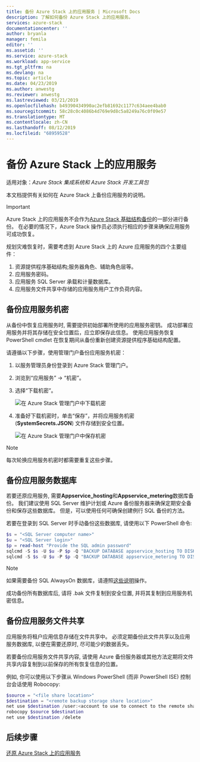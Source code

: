 ```yaml
---
title: 备份 Azure Stack 上的应用服务 | Microsoft Docs
description: 了解如何备份 Azure Stack 上的应用服务。
services: azure-stack
documentationcenter: ''
author: bryanla
manager: femila
editor: ''
ms.assetid: ''
ms.service: azure-stack
ms.workload: app-service
ms.tgt_pltfrm: na
ms.devlang: na
ms.topic: article
ms.date: 04/23/2019
ms.author: anwestg
ms.reviewer: anwestg
ms.lastreviewed: 03/21/2019
ms.openlocfilehash: b49390434990ac2efb81692c1177c634aee4bab0
ms.sourcegitcommit: 58c28c0c4086b4d769e9d8c5a8249a76c0f09e57
ms.translationtype: MT
ms.contentlocale: zh-CN
ms.lasthandoff: 08/12/2019
ms.locfileid: "68959528"
---
```

# <a name="back-up-app-service-on-azure-stack"></a>备份 Azure Stack 上的应用服务

适用对象：*Azure Stack 集成系统和 Azure Stack 开发工具包*  

本文档提供有关如何在 Azure Stack 上备份应用服务的说明。

> [!IMPORTANT]
> Azure Stack 上的应用服务不会作为[Azure Stack 基础结构备份](azure-stack-backup-infrastructure-backup.md)的一部分进行备份。 在必要的情况下，Azure Stack 操作员必须执行相应的步骤来确保应用服务可成功恢复。

规划灾难恢复时，需要考虑到 Azure Stack 上的 Azure 应用服务的四个主要组件：
1. 资源提供程序基础结构;服务器角色、辅助角色层等。 
2. 应用服务密码。
3. 应用服务 SQL Server 承载和计量数据库。
4. 应用服务文件共享中存储的应用服务用户工作负荷内容。

## <a name="back-up-app-service-secrets"></a>备份应用服务机密
从备份中恢复应用服务时, 需要提供初始部署所使用的应用服务密钥。 成功部署应用服务并将其存储在安全位置后，应立即保存此信息。 使用应用服务恢复 PowerShell cmdlet 在恢复期间从备份重新创建资源提供程序基础结构配置。

请遵循以下步骤，使用管理门户备份应用服务机密： 

1. 以服务管理员身份登录到 Azure Stack 管理门户。

2. 浏览到“应用服务” -> “机密”。 

3. 选择“下载机密”。

   ![在 Azure Stack 管理门户中下载机密](./media/app-service-back-up/download-secrets.png)

4. 准备好下载机密时，单击“保存”，并将应用服务机密 (**SystemSecrets.JSON**) 文件存储到安全位置。 

   ![在 Azure Stack 管理门户中保存机密](./media/app-service-back-up/save-secrets.png)

> [!NOTE]
> 每次轮换应用服务机密时都需要重复这些步骤。

## <a name="back-up-the-app-service-databases"></a>备份应用服务数据库
若要还原应用服务, 需要**Appservice_hosting**和**Appservice_metering**数据库备份。 我们建议使用 SQL Server 维护计划或 Azure 备份服务器来确保定期安全备份和保存这些数据库。 但是，可以使用任何可确保创建例行 SQL 备份的方法。

若要在登录到 SQL Server 时手动备份这些数据库, 请使用以下 PowerShell 命令:

  ```powershell
  $s = "<SQL Server computer name>"
  $u = "<SQL Server login>" 
  $p = read-host "Provide the SQL admin password"
  sqlcmd -S $s -U $u -P $p -Q "BACKUP DATABASE appservice_hosting TO DISK = '<path>\hosting.bak'"
  sqlcmd -S $s -U $u -P $p -Q "BACKUP DATABASE appservice_metering TO DISK = '<path>\metering.bak'"
  ```

> [!NOTE]
> 如果需要备份 SQL AlwaysOn 数据库，请遵照[这些说明](https://docs.microsoft.com/sql/database-engine/availability-groups/windows/configure-backup-on-availability-replicas-sql-server?view=sql-server-2017)操作。 

成功备份所有数据库后, 请将 .bak 文件复制到安全位置, 并将其复制到应用服务机密信息。

## <a name="back-up-the-app-service-file-share"></a>备份应用服务文件共享
应用服务将租户应用信息存储在文件共享中。 必须定期备份此文件共享以及应用服务数据库, 以便在需要还原时, 尽可能少的数据丢失。

若要备份应用服务文件共享内容, 请使用 Azure 备份服务器或其他方法定期将文件共享内容复制到以前保存的所有恢复信息的位置。

例如, 你可以使用以下步骤从 Windows PowerShell (而非 PowerShell ISE) 控制台会话使用 Robocopy:

```powershell
$source = "<file share location>"
$destination = "<remote backup storage share location>"
net use $destination /user:<account to use to connect to the remote share in the format of domain\username> *
robocopy $source $destination
net use $destination /delete
```

## <a name="next-steps"></a>后续步骤
[还原 Azure Stack 上的应用服务](app-service-recover.md)